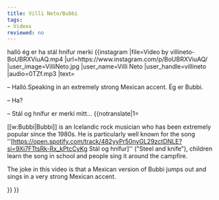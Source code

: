 ```yaml
---
title: Villi Neto/Bubbi
tags:
- Videos
reviewed: no
---
```

<vocabulary>
halló
ég er
ha
stál
hnífur
merki
</vocabulary>
{{instagram
|file=Video by villineto-BoUBRXViuAQ.mp4
|url=https://www.instagram.com/p/BoUBRXViuAQ/
|user_image=VilliNeto.jpg
|user_name=Villi Neto
|user_handle=villineto
|audio=0TZf.mp3
|text=

– Halló.<ref name="mexiko">Speaking in an extremely strong Mexican accent.</ref> Ég er Bubbi.

– Ha?

– Stál og hnífur er merki mitt...<ref name="mexiko"/>
{{notranslate|1=
<div class="video-explanation">

[[w:Bubbi|Bubbi]] is an Icelandic rock musician who has been extremely popular since the 1980s. He is particularly well known for the song ''[https://open.spotify.com/track/482yyPr50nyGL29zctDNLE?si=9Xi7FTtsRk-Rx_kPtcCyKg Stál og hnífur]'' ("Steel and knife"), children learn the song in school and people sing it around the campfire.

The joke in this video is that a Mexican version of Bubbi jumps out and sings in a very strong Mexican accent.
</div>
}}
}}
